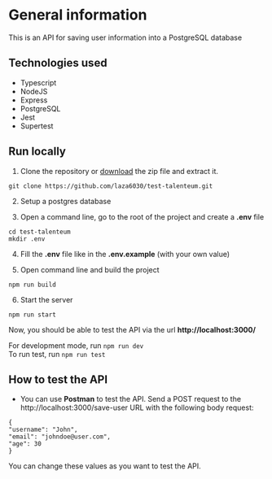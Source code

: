 # General information

This is an API for saving user information into a PostgreSQL database

## Technologies used

<ul>
    <li>Typescript</li>
    <li>NodeJS</li>
    <li>Express</li>
    <li>PostgreSQL</li>
    <li>Jest</li>
    <li>Supertest</li>
</ul>

## Run locally

1. Clone the repository or [download](https://github.com/laza6030/test-talenteum/archive/refs/heads/main.zip) the zip file and extract it.

```
git clone https://github.com/laza6030/test-talenteum.git
```

2. Setup a postgres database

3. Open a command line, go to the root of the project and create a **.env** file

```
cd test-talenteum
mkdir .env
```

4. Fill the **.env** file like in the **.env.example** (with your own value)

5. Open command line and build the project

```
npm run build
```

6. Start the server

```
npm run start
```

Now, you should be able to test the API via the url **http://localhost:3000/**

For development mode, run `npm run dev`
<br/>To run test, run `npm run test`

## How to test the API

- You can use **Postman** to test the API. Send a POST request to the http://localhost:3000/save-user URL with the following body request:

```
{
"username": "John",
"email": "johndoe@user.com",
"age": 30
}
```

You can change these values as you want to test the API.
